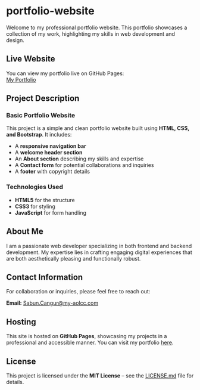 # portfolio-website

Welcome to my professional portfolio website. This portfolio showcases a collection of my work, highlighting my skills in web development and design.

## Live Website
You can view my portfolio live on GitHub Pages:  
[My Portfolio](https://github.com/sabuncangur11)

## Project Description

### **Basic Portfolio Website**
This project is a simple and clean portfolio website built using **HTML, CSS, and Bootstrap**. It includes:

- A **responsive navigation bar**
- A **welcome header section**
- An **About section** describing my skills and expertise
- A **Contact form** for potential collaborations and inquiries
- A **footer** with copyright details

### **Technologies Used**
- **HTML5** for the structure
- **CSS3** for styling
- **JavaScript** for form handling

## About Me
I am a passionate web developer specializing in both frontend and backend development. My expertise lies in crafting engaging digital experiences that are both aesthetically pleasing and functionally robust.

## Contact Information
For collaboration or inquiries, please feel free to reach out:

**Email:** Sabun.Cangur@my-aolcc.com

## Hosting
This site is hosted on **GitHub Pages**, showcasing my projects in a professional and accessible manner. You can visit my portfolio [here](https://github.com/sabuncangur11).

## License
This project is licensed under the **MIT License** – see the [LICENSE.md](LICENSE.md) file for details.

